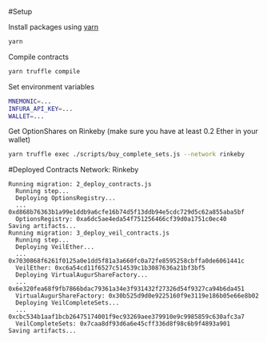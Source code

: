 #Setup

Install packages using [yarn](https://yarnpkg.com/en/)

```bash
yarn
```

Compile contracts

```bash
yarn truffle compile
```

Set environment variables

```bash
MNEMONIC=...
INFURA_API_KEY=...
WALLET=...
```

Get OptionShares on Rinkeby (make sure you have at least 0.2 Ether in your wallet)

```bash
yarn truffle exec ./scripts/buy_complete_sets.js --network rinkeby
```

#Deployed Contracts
Network: Rinkeby

```
Running migration: 2_deploy_contracts.js
  Running step...
  Deploying OptionsRegistry...
  ... 0xd868b76363b1a99e1ddb9a6cfe16b74d5f13ddb94e5cdc729d5c62a855aba5bf
  OptionsRegistry: 0xa6dc5ae4eda54f751256466cf39d0a1751c0ec40
Saving artifacts...
Running migration: 3_deploy_veil_contracts.js
  Running step...
  Deploying VeilEther...
  ... 0x7030868f6261f0125a0e1dd5f81a3a660fc0a72fe8595258cbffa0de6061441c
  VeilEther: 0xc6a54cd11f6527c514539c1b3087636a21bf3bf5
  Deploying VirtualAugurShareFactory...
  ... 0x6e320fea68f9fb7866bdac79361a34e3f931432f27326d54f9327ca94b6da451
  VirtualAugurShareFactory: 0x30b525d9d0e9225160f9e3119e186b05e66e8b02
  Deploying VeilCompleteSets...
  ... 0xcbc534b1aaf1bcb26475174001f9ec93269aee379910e9c9985859c630afc3a7
  VeilCompleteSets: 0x7caa8df93d6a6e45cff336d8f98c6b9f4893a901
Saving artifacts...
```
